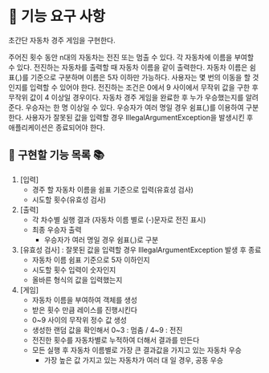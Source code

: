 # 🚀 기능 요구 사항
초간단 자동차 경주 게임을 구현한다.

주어진 횟수 동안 n대의 자동차는 전진 또는 멈출 수 있다.
각 자동차에 이름을 부여할 수 있다. 전진하는 자동차를 출력할 때 자동차 이름을 같이 출력한다.
자동차 이름은 쉼표(,)를 기준으로 구분하며 이름은 5자 이하만 가능하다.
사용자는 몇 번의 이동을 할 것인지를 입력할 수 있어야 한다.
전진하는 조건은 0에서 9 사이에서 무작위 값을 구한 후 무작위 값이 4 이상일 경우이다.
자동차 경주 게임을 완료한 후 누가 우승했는지를 알려준다. 우승자는 한 명 이상일 수 있다.
우승자가 여러 명일 경우 쉼표(,)를 이용하여 구분한다.
사용자가 잘못된 값을 입력할 경우 IllegalArgumentException을 발생시킨 후 애플리케이션은 종료되어야 한다.

## 📝 구현할 기능 목록 📚

1. [입력]
    - 경주 할 자동차 이름을 쉼표 기준으로 입력(유효성 검사)
    - 시도할 횟수(유효성 검사)
2. [출력]
    - 각 차수별 실행 결과 (자동차 이름 별로 (-)문자로 전진 표시)
    - 최종 우승자 출력
        + 우승자가 여러 명일 경우 쉼표(,)로 구분
3. [유효성 검사] : 잘못된 값을 입력할 경우 IllegalArgumentException 발생 후 종료
    - 자동차 이름 쉼표 기준으로 5자 이하인지
    - 시도할 횟수 입력이 숫자인지
    - 올바른 형식의 값을 입력했는지
4. [게임]
    - 자동차 이름을 부여하여 객체를 생성
    - 받은 횟수 만큼 레이스를 진행시킨다
    - 0~9 사이의 무작위 정수 값 생성
    - 생성한 랜덤 값을 확인해서 0~3 : 멈춤 / 4~9 : 전진
    - 전진한 횟수를 자동차별로 누적하여 더해서 결과를 만든다
    - 모든 실행 후 자동차 이름별로 가장 큰 결과값을 가지고 있는 자동차 우승
        + 가장 높은 값 가지고 있는 자동차가 여러 대 일 경우, 공동 우승